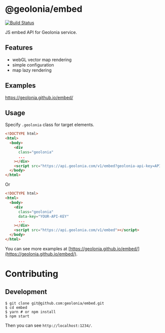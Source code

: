 # @geolonia/embed

[![Build Status](https://travis-ci.org/geolonia/embed.svg?branch=master)](https://travis-ci.org/geolonia/embed)

JS embed API for Geolonia service.

## Features

- webGL vector map rendering
- simple configuration
- map lazy rendering

## Examples

https://geolonia.github.io/embed/

## Usage

Specify `.geolonia` class for target elements.

```html
<!DOCTYPE html>
<html>
  <body>
    <div
      class="geolonia"
      ...
    ></div>
    <script src="https://api.geolonia.com/v1/embed?geolonia-api-key=API-KEY"></script>
  </body>
</html>
```

Or

```html
<!DOCTYPE html>
<html>
  <body>
    <div
      class="geolonia"
      data-key="YOUR-API-KEY"
      ...
    ></div>
    <script src="https://api.geolonia.com/v1/embed"></script>
  </body>
</html>
```


You can see more examples at [https://geolonia.github.io/embed/](https://geolonia.github.io/embed/).

# Contributing

## Development

```shell
$ git clone git@github.com:geolonia/embed.git
$ cd embed
$ yarn # or npm install
$ npm start
```

Then you can see `http://localhost:1234/`.
